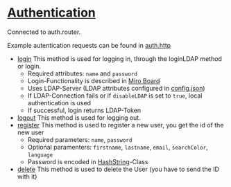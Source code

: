 # [Authentication](../../src/controllers/auth.controller.ts)
Connected to auth.router.

Example autentication requests can be found in [auth.http](../../src/tests/http/auth.http)

- [login](Login)
This method is used for logging in, through the loginLDAP method or login.
    * Required attributes: `name` and `password`
    * Login-Functionality is described in [Miro Board](https://miro.com/app/board/uXjVOcHLzeA=/)
    * Uses LDAP-Server (LDAP attributes configured in [config.json](../../src/config/config.json))
    * If LDAP-Connection fails or if `disableLDAP` is set to `true`, local authentication is used
    * If successful, login returns LDAP-Token
- [logout](Logout)
This method is used for logging out.
- [register](Register)
This method is used to register a new user, you get the id of the new user
    * Required parameters: `name`, `password`
    * Optional paramenters: `firstname`, `lastname`, `email`, `searchColor`, `language`
    * Password is encoded in [HashString](../../src/modules/auth/auth.module.ts)-Class
- [delete](Delete)
This method is used to delete the User (you have to send the ID with it) 

